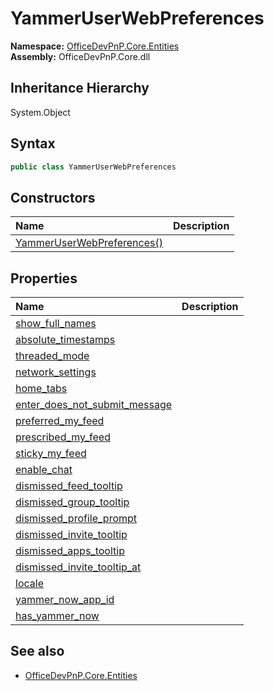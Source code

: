 # YammerUserWebPreferences
**Namespace:** [OfficeDevPnP.Core.Entities](OfficeDevPnP.Core.Entities.md)  
**Assembly:** OfficeDevPnP.Core.dll  
## Inheritance Hierarchy
System.Object  
## Syntax
```C#
public class YammerUserWebPreferences
```
## Constructors
|**Name**|**Description**|
|:-----|:-----|
| [YammerUserWebPreferences()](OfficeDevPnP.Core.Entities.YammerUserWebPreferences.ctor1.md) | 
## Properties
|**Name**|**Description**|
|:-----|:-----|
| [show_full_names](OfficeDevPnP.Core.Entities.YammerUserWebPreferences.show_full_names.md) | 
| [absolute_timestamps](OfficeDevPnP.Core.Entities.YammerUserWebPreferences.absolute_timestamps.md) | 
| [threaded_mode](OfficeDevPnP.Core.Entities.YammerUserWebPreferences.threaded_mode.md) | 
| [network_settings](OfficeDevPnP.Core.Entities.YammerUserWebPreferences.network_settings.md) | 
| [home_tabs](OfficeDevPnP.Core.Entities.YammerUserWebPreferences.home_tabs.md) | 
| [enter_does_not_submit_message](OfficeDevPnP.Core.Entities.YammerUserWebPreferences.enter_does_not_submit_message.md) | 
| [preferred_my_feed](OfficeDevPnP.Core.Entities.YammerUserWebPreferences.preferred_my_feed.md) | 
| [prescribed_my_feed](OfficeDevPnP.Core.Entities.YammerUserWebPreferences.prescribed_my_feed.md) | 
| [sticky_my_feed](OfficeDevPnP.Core.Entities.YammerUserWebPreferences.sticky_my_feed.md) | 
| [enable_chat](OfficeDevPnP.Core.Entities.YammerUserWebPreferences.enable_chat.md) | 
| [dismissed_feed_tooltip](OfficeDevPnP.Core.Entities.YammerUserWebPreferences.dismissed_feed_tooltip.md) | 
| [dismissed_group_tooltip](OfficeDevPnP.Core.Entities.YammerUserWebPreferences.dismissed_group_tooltip.md) | 
| [dismissed_profile_prompt](OfficeDevPnP.Core.Entities.YammerUserWebPreferences.dismissed_profile_prompt.md) | 
| [dismissed_invite_tooltip](OfficeDevPnP.Core.Entities.YammerUserWebPreferences.dismissed_invite_tooltip.md) | 
| [dismissed_apps_tooltip](OfficeDevPnP.Core.Entities.YammerUserWebPreferences.dismissed_apps_tooltip.md) | 
| [dismissed_invite_tooltip_at](OfficeDevPnP.Core.Entities.YammerUserWebPreferences.dismissed_invite_tooltip_at.md) | 
| [locale](OfficeDevPnP.Core.Entities.YammerUserWebPreferences.locale.md) | 
| [yammer_now_app_id](OfficeDevPnP.Core.Entities.YammerUserWebPreferences.yammer_now_app_id.md) | 
| [has_yammer_now](OfficeDevPnP.Core.Entities.YammerUserWebPreferences.has_yammer_now.md) | 
## See also
- [OfficeDevPnP.Core.Entities](OfficeDevPnP.Core.Entities.md)

